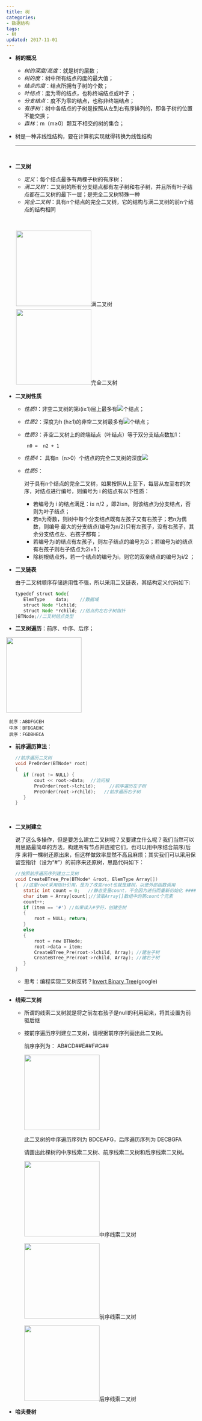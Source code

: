 ```yaml
---
title: 树
categories:
- 数据结构
tags:
- 树
updated: 2017-11-01
---
```


-  **树的概况**

   -   *树的深度/高度*：就是树的层数；
   -   *树的度*：树中所有结点的度的最大值；
   -   *结点的度*：结点所拥有子树的个数；
   -   *叶结点*：度为零的结点，也称终端结点或叶子 ；
   -   *分支结点*：度不为零的结点，也称非终端结点；
   -   *有序树*：树中各结点的子树是按照从左到右有序排列的，即各子树的位置不能交换；
   -   *森林*：m（m≥0）颗互不相交的树的集合；

  -  树是一种非线性结构，要在计算机实现就得转换为线性结构

     ---

     ​

- **二叉树**

  - *定义*：每个结点最多有两棵子树的有序树；
  - *满二叉树*：二叉树的所有分支结点都有左子树和右子树，并且所有叶子结点都在二叉树的最下一层；是完全二叉树特殊一种
  - *完全二叉树*：具有n个结点的完全二叉树，它的结构与满二叉树的前n个结点的结构相同

  ​
  <div style="float:left;border:solid 1px 000;margin:2px;">
  <img src="../assets//blog_images/满二叉树.png" width="200px" height="200px" />满二叉树
  </div>
  <div style="float:left;border:solid 1px 000;margin:2px;">
  <img src="../assets//blog_images/完全二叉树.png" width="200px" height="200px" />完全二叉树
  </div>
  <div style="clear:both;"></div>

- **二叉树性质**

  - *性质1*：非空二叉树的第i(i≥1)层上最多有<a href="https://www.codecogs.com/eqnedit.php?latex=2^{i-1}" target="_blank"><img src="https://latex.codecogs.com/gif.latex?2^{i-1}" /></a>个结点；

  - *性质2*：深度为h (h≥1)的非空二叉树最多有<a href="https://www.codecogs.com/eqnedit.php?latex=2^h&space;-&space;1" target="_blank"><img src="https://latex.codecogs.com/gif.latex?2^h&space;-&space;1" /></a>个结点；

  - *性质3*：非空二叉树上的终端结点（叶结点）等于双分支结点数加1： 

         n0 =  n2 + 1

  - *性质4*： 具有n（n>0）个结点的完全二叉树的深度<a href="https://www.codecogs.com/eqnedit.php?latex=h&space;=&space;log_2n&space;&plus;&space;1" target="_blank"><img src="https://latex.codecogs.com/gif.latex?h&space;=&space;log_2n&space;&plus;&space;1"  /></a>

  - *性质5*：

    对于具有n个结点的完全二叉树，如果按照从上至下，每层从左至右的次序，对结点进行编号，则编号为 i 的结点有以下性质：

    - 若编号为 i 的结点满足：i≤ n/2 ，即2i≤n，则该结点为分支结点，否则为叶子结点；
    - 若n为奇数，则树中每个分支结点既有左孩子又有右孩子；若n为偶数，则编号
      最大的分支结点(编号为n/2)只有左孩子，没有右孩子，其余分支结点左、右孩子都有；
    - 若编号为i的结点有左孩子，则左子结点的编号为2i；若编号为i的结点有右孩子则右子结点为2i+1；
    - 除树根结点外，若一个结点的编号为i，则它的双亲结点的编号为i/2 ；

- **二叉链表**

     ​	由于二叉树顺序存储适用性不强，所以采用二叉链表，其结构定义代码如下:

     ```java
     typedef struct Node{		
     	ElemType	data;    //数据域	
     	struct Node *lchild;
     	struct Node *rchild; //结点的左右子树指针	
     }BTNode;//二叉树结点类型
     ```

-  **二叉树遍历**：前序、中序、后序；

 <img src="../assets//blog_images/遍历.png" width="200px" height="200px"/>

     前序：ABDFGCEH
     中序：BFDGAEHC
     后序：FGDBHECA

-  **前序遍历算法**：

     ```c
     //前序遍历二叉树
     void PreOrder(BTNode* root)
     {
     	if (root != NULL) {
     		cout << root->data;  //访问根
     		PreOrder(root->lchild); 	//前序遍历左子树
     		PreOrder(root->rchild);   //前序遍历右子树
     	}
     }
     ```

     ​

-  **二叉树建立**

     说了这么多操作，但是要怎么建立二叉树呢？又要建立什么呢？我们当然可以用思路最简单的方法，构建所有节点并连接它们，也可以用中序结合前序/后序 来将一棵树还原出来，但这样做效率显然不高且麻烦；其实我们可以采用保留空指针（设为“#”）的前序来还原树，思路代码如下：

     ```c
     //按照前序遍历序列建立二叉树
     void CreateBTree_Pre(BTNode* &root, ElemType Array[])
     {	//这里root采用指针引用，是为了改变root也就是建树，以便外部函数调用
     	static int count = 0;	//静态变量count，不会因为递归而重新初始化 ######
     	char item = Array[count];//读取Array[]数组中的第count个元素
     	count++;
     	if (item == '#') //如果读入#字符，创建空树
     	{
     		root = NULL; return;
     	}
     	else
     	{
     		root = new BTNode;
     		root->data = item;
     		CreateBTree_Pre(root->lchild, Array); //建左子树 
     		CreateBTree_Pre(root->rchild, Array); //建右子树 
     	}
     }
     ```

     - 思考：编程实现二叉树反转？<a href="https://leetcode.com/problems/invert-binary-tree/description/">Invert Binary Tree</a>(google)

       ---

-  **线索二叉树**

     - 所谓的线索二叉树就是将之前左右孩子是null的利用起来，将其设置为前驱后继

     - 按前序遍历序列建立二叉树，请根据前序序列画出此二叉树。

       前序序列为：    AB#CD##E##F#G##

       <img src="../assets//blog_images/二叉树.png" width="200px" height="200px"/>

          

       此二叉树的中序遍历序列为 BDCEAFG，后序遍历序列为 DECBGFA

       请画出此棵树的中序线索二叉树、前序线索二叉树和后序线索二叉树。

       <img src="../assets//blog_images/中序线索二叉树.png" width="200px" height="200px"/>中序线索二叉树

       <img src="../assets//blog_images/前序线索二叉树.png" width="200px" height="200px"/>前序线索二叉树

       <img src="../assets//blog_images/后序线索二叉树.png" width="200px" height="200px"/>后序线索二叉树

-  **哈夫曼树**